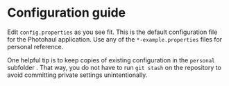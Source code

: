 # Configuration guide

Edit `config.properties` as you see fit. This is the default configuration file
for the Photohaul application. Use any of the `*-example.properties` files for
personal reference.

One helpful tip is to keep copies of existing configuration in the `personal` subfolder .
That way, you do not have to run `git stash` on the repository to avoid committing
private settings unintentionally.
